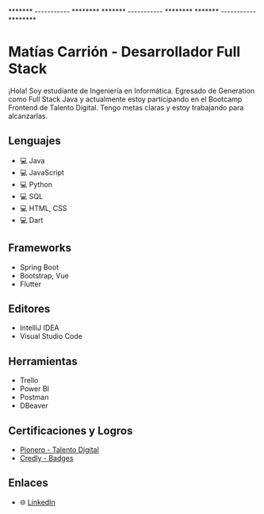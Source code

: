 
******* ----------- ********    ******* ----------- ********    ******* ----------- ********

# Matías Carrión - Desarrollador Full Stack

¡Hola! Soy estudiante de Ingeniería en Informática. Egresado de Generation como Full Stack Java y actualmente estoy participando en el Bootcamp Frontend de Talento Digital. Tengo metas claras y estoy trabajando para alcanzarlas.

## Lenguajes 
- 💻 Java
- 💻 JavaScript
- 💻 Python
- 💻 SQL
- 💻 HTML, CSS
- 💻 Dart

## Frameworks
- Spring Boot
- Bootstrap, Vue
- Flutter

## Editores
- IntelliJ IDEA
- Visual Studio Code

## Herramientas
- Trello
- Power BI
- Postman
- DBeaver

## Certificaciones y Logros
- [Pionero - Talento Digital](https://www.acreditta.com/credential/1a55bc35-1745-4fde-8e70-26c6671fa929?utm_source=linkedin_profile&resource_type=badge&resource=1a55bc35-1745-4fde-8e70-26c6671fa929)
- [Credly - Badges](https://www.credly.com/users/carrion/badges)

## Enlaces
- 🌐 [LinkedIn](https://www.linkedin.com/in/mcsadevp/)
